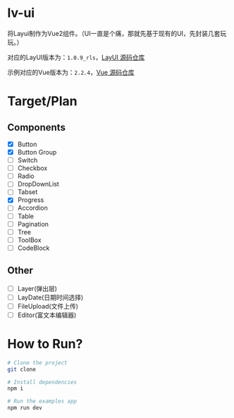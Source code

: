 # lv-ui
将Layui制作为Vue2组件。（UI一直是个痛，那就先基于现有的UI，先封装几套玩玩。）

对应的LayUI版本为：`1.0.9_rls`，[LayUI 源码仓库](https://github.com/sentsin/layui)

示例对应的Vue版本为：`2.2.4`，[Vue 源码仓库](https://github.com/vuejs/vue)

# Target/Plan

## Components

- [x] Button
- [x] Button Group
- [ ] Switch
- [ ] Checkbox
- [ ] Radio
- [ ] DropDownList
- [ ] Tabset 
- [x] Progress
- [ ] Accordion 
- [ ] Table
- [ ] Pagination
- [ ] Tree
- [ ] ToolBox
- [ ] CodeBlock

## Other

- [ ] Layer(弹出层)
- [ ] LayDate(日期时间选择)
- [ ] FileUpload(文件上传)
- [ ] Editor(富文本编辑器)

# How to Run?

```bash
# Clone the project
git clone 

# Install dependencies
npm i 

# Run the examples app
npm run dev
```

